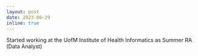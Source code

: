 ```yaml
---
layout: post
date: 2023-06-29
inline: true
---
```


Started working at the UofM Institute of Health Informatics as Summer RA (Data Analyst)